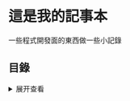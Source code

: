 # 這是我的記事本
一些程式開發面的東西做一些小記錄

## 目錄
<details>
<summary>展开查看</summary>
<pre><code>
├── 公司
│   └── 探索
│       ├── 代購網站
│       │   └── 01_Start.md
│       ├── 代購網站
│       │   └── 01_Start.md
│       ├── 愛碼彩票
│       │   └── 01_Start.md
│       ├── 購物車客戶
│       │   └── 01_Start.md
│       ├── jack娛樂
│       │   └── 01_Start.md
│       ├── Laravel平台專案
│       │   ├── 01_Start.md
│       │   └── 02_dev.md
│       └── Sharksphim
│           └── 01_Start.md
├── CentOS
│   └── Nginx
│       └── 01.conf.md
├── Git
│   └── 01_Instruction.md
├── Golang
│   └── 01_Start.md
├── Laravel
│   ├── 01_Start.md
│   ├── 02_Laravel_Admin.md
│   ├── 03
│   ├── 04
│   └── 05_L5_Repositories.md
├── VueJS
│   └── 01_Start.md
├── XAMPP
│   └── 01_Start.md
└── README.md
</code></pre>
</details>
